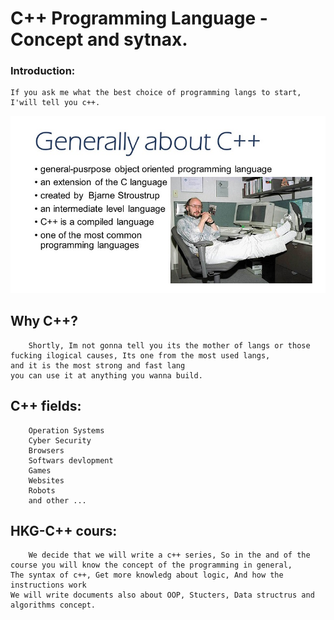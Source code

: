 # C++ Programming Language - Concept and sytnax.

### Introduction:
	If you ask me what the best choice of programming langs to start, I'will tell you c++.

![Programmer and Problems solver](https://raw.githubusercontent.com/hamza07-w/HKG-CPP-COURSE/main/slide_3.jpg)

## Why C++?
		Shortly, Im not gonna tell you its the mother of langs or those fucking ilogical causes, Its one from the most used langs,
	and it is the most strong and fast lang
	you can use it at anything you wanna build.

## C++ fields:
	
		Operation Systems
		Cyber Security
		Browsers
		Softwars devlopment
		Games
		Websites
		Robots
		and other ...

## HKG-C++ cours:

		We decide that we will write a c++ series, So in the and of the course you will know the concept of the programming in general,
	The syntax of c++, Get more knowledg about logic, And how the instructions work
	We will write documents also about OOP, Stucters, Data structrus and algorithms concept.

